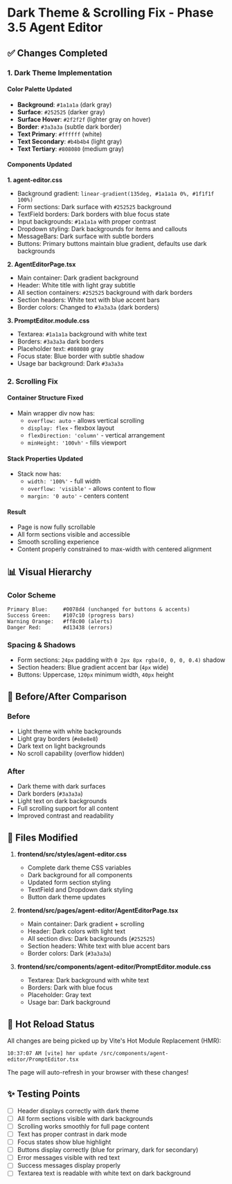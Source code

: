 # Dark Theme & Scrolling Fix - Phase 3.5 Agent Editor

## ✅ Changes Completed

### 1. **Dark Theme Implementation**

#### Color Palette Updated
- **Background**: `#1a1a1a` (dark gray)
- **Surface**: `#252525` (darker gray)
- **Surface Hover**: `#2f2f2f` (lighter gray on hover)
- **Border**: `#3a3a3a` (subtle dark border)
- **Text Primary**: `#ffffff` (white)
- **Text Secondary**: `#b4b4b4` (light gray)
- **Text Tertiary**: `#808080` (medium gray)

#### Components Updated

**1. agent-editor.css**
- Background gradient: `linear-gradient(135deg, #1a1a1a 0%, #1f1f1f 100%)`
- Form sections: Dark surface with `#252525` background
- TextField borders: Dark borders with blue focus state
- Input backgrounds: `#1a1a1a` with proper contrast
- Dropdown styling: Dark backgrounds for items and callouts
- MessageBars: Dark surface with subtle borders
- Buttons: Primary buttons maintain blue gradient, defaults use dark backgrounds

**2. AgentEditorPage.tsx**
- Main container: Dark gradient background
- Header: White title with light gray subtitle
- All section containers: `#252525` background with dark borders
- Section headers: White text with blue accent bars
- Border colors: Changed to `#3a3a3a` (dark borders)

**3. PromptEditor.module.css**
- Textarea: `#1a1a1a` background with white text
- Borders: `#3a3a3a` dark borders
- Placeholder text: `#808080` gray
- Focus state: Blue border with subtle shadow
- Usage bar background: Dark `#3a3a3a`

### 2. **Scrolling Fix**

#### Container Structure Fixed
- Main wrapper div now has:
  - `overflow: auto` - allows vertical scrolling
  - `display: flex` - flexbox layout
  - `flexDirection: 'column'` - vertical arrangement
  - `minHeight: '100vh'` - fills viewport

#### Stack Properties Updated
- Stack now has:
  - `width: '100%'` - full width
  - `overflow: 'visible'` - allows content to flow
  - `margin: '0 auto'` - centers content

#### Result
- Page is now fully scrollable
- All form sections visible and accessible
- Smooth scrolling experience
- Content properly constrained to max-width with centered alignment

## 📊 Visual Hierarchy

### Color Scheme
```
Primary Blue:     #0078d4 (unchanged for buttons & accents)
Success Green:    #107c10 (progress bars)
Warning Orange:   #ff8c00 (alerts)
Danger Red:       #d13438 (errors)
```

### Spacing & Shadows
- Form sections: `24px` padding with `0 2px 8px rgba(0, 0, 0, 0.4)` shadow
- Section headers: Blue gradient accent bar (`4px` wide)
- Buttons: Uppercase, `120px` minimum width, `40px` height

## 🎨 Before/After Comparison

### Before
- Light theme with white backgrounds
- Light gray borders (`#e8e8e8`)
- Dark text on light backgrounds
- No scroll capability (overflow hidden)

### After
- Dark theme with dark surfaces
- Dark borders (`#3a3a3a`)
- Light text on dark backgrounds
- Full scrolling support for all content
- Improved contrast and readability

## 📝 Files Modified

1. **frontend/src/styles/agent-editor.css**
   - Complete dark theme CSS variables
   - Dark background for all components
   - Updated form section styling
   - TextField and Dropdown dark styling
   - Button dark theme updates

2. **frontend/src/pages/agent-editor/AgentEditorPage.tsx**
   - Main container: Dark gradient + scrolling
   - Header: Dark colors with light text
   - All section divs: Dark backgrounds (`#252525`)
   - Section headers: White text with blue accent bars
   - Border colors: Dark (`#3a3a3a`)

3. **frontend/src/components/agent-editor/PromptEditor.module.css**
   - Textarea: Dark background with white text
   - Borders: Dark with blue focus
   - Placeholder: Gray text
   - Usage bar: Dark background

## 🔄 Hot Reload Status

All changes are being picked up by Vite's Hot Module Replacement (HMR):
```
10:37:07 AM [vite] hmr update /src/components/agent-editor/PromptEditor.tsx
```

The page will auto-refresh in your browser with these changes!

## ✨ Testing Points

- [ ] Header displays correctly with dark theme
- [ ] All form sections visible with dark backgrounds
- [ ] Scrolling works smoothly for full page content
- [ ] Text has proper contrast in dark mode
- [ ] Focus states show blue highlight
- [ ] Buttons display correctly (blue for primary, dark for secondary)
- [ ] Error messages visible with red text
- [ ] Success messages display properly
- [ ] Textarea text is readable with white text on dark background
